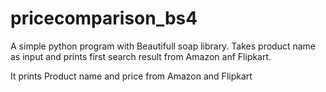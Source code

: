 # pricecomparison_bs4

A simple python program with Beautifull soap library.
Takes product name as input and prints first search result from Amazon anf Flipkart.

It prints Product name and price from Amazon and Flipkart
